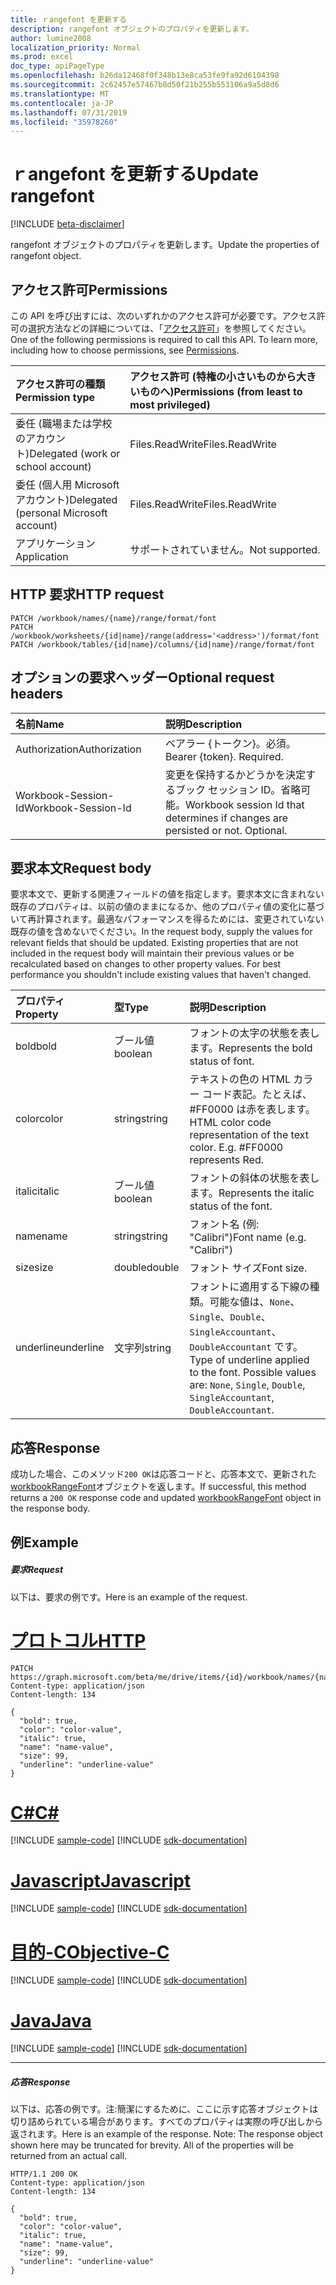```yaml
---
title: ｒangefont を更新する
description: rangefont オブジェクトのプロパティを更新します。
author: lumine2008
localization_priority: Normal
ms.prod: excel
doc_type: apiPageType
ms.openlocfilehash: b26da12468f0f348b13e8ca53fe9fa92d6104398
ms.sourcegitcommit: 2c62457e57467b8d50f21b255b553106a9a5d8d6
ms.translationtype: MT
ms.contentlocale: ja-JP
ms.lasthandoff: 07/31/2019
ms.locfileid: "35978260"
---
```

# <a name="update-rangefont"></a><span data-ttu-id="211ad-103">ｒangefont を更新する</span><span class="sxs-lookup"><span data-stu-id="211ad-103">Update rangefont</span></span>

[!INCLUDE [beta-disclaimer](../../includes/beta-disclaimer.md)]

<span data-ttu-id="211ad-104">rangefont オブジェクトのプロパティを更新します。</span><span class="sxs-lookup"><span data-stu-id="211ad-104">Update the properties of rangefont object.</span></span>
## <a name="permissions"></a><span data-ttu-id="211ad-105">アクセス許可</span><span class="sxs-lookup"><span data-stu-id="211ad-105">Permissions</span></span>
<span data-ttu-id="211ad-p101">この API を呼び出すには、次のいずれかのアクセス許可が必要です。アクセス許可の選択方法などの詳細については、「[アクセス許可](/graph/permissions-reference)」を参照してください。</span><span class="sxs-lookup"><span data-stu-id="211ad-p101">One of the following permissions is required to call this API. To learn more, including how to choose permissions, see [Permissions](/graph/permissions-reference).</span></span>

|<span data-ttu-id="211ad-108">アクセス許可の種類</span><span class="sxs-lookup"><span data-stu-id="211ad-108">Permission type</span></span>      | <span data-ttu-id="211ad-109">アクセス許可 (特権の小さいものから大きいものへ)</span><span class="sxs-lookup"><span data-stu-id="211ad-109">Permissions (from least to most privileged)</span></span>              |
|:--------------------|:---------------------------------------------------------|
|<span data-ttu-id="211ad-110">委任 (職場または学校のアカウント)</span><span class="sxs-lookup"><span data-stu-id="211ad-110">Delegated (work or school account)</span></span> | <span data-ttu-id="211ad-111">Files.ReadWrite</span><span class="sxs-lookup"><span data-stu-id="211ad-111">Files.ReadWrite</span></span>    |
|<span data-ttu-id="211ad-112">委任 (個人用 Microsoft アカウント)</span><span class="sxs-lookup"><span data-stu-id="211ad-112">Delegated (personal Microsoft account)</span></span> | <span data-ttu-id="211ad-113">Files.ReadWrite</span><span class="sxs-lookup"><span data-stu-id="211ad-113">Files.ReadWrite</span></span>    |
|<span data-ttu-id="211ad-114">アプリケーション</span><span class="sxs-lookup"><span data-stu-id="211ad-114">Application</span></span> | <span data-ttu-id="211ad-115">サポートされていません。</span><span class="sxs-lookup"><span data-stu-id="211ad-115">Not supported.</span></span> |

## <a name="http-request"></a><span data-ttu-id="211ad-116">HTTP 要求</span><span class="sxs-lookup"><span data-stu-id="211ad-116">HTTP request</span></span>
<!-- { "blockType": "ignored" } -->
```http
PATCH /workbook/names/{name}/range/format/font
PATCH /workbook/worksheets/{id|name}/range(address='<address>')/format/font
PATCH /workbook/tables/{id|name}/columns/{id|name}/range/format/font
```
## <a name="optional-request-headers"></a><span data-ttu-id="211ad-117">オプションの要求ヘッダー</span><span class="sxs-lookup"><span data-stu-id="211ad-117">Optional request headers</span></span>
| <span data-ttu-id="211ad-118">名前</span><span class="sxs-lookup"><span data-stu-id="211ad-118">Name</span></span>       | <span data-ttu-id="211ad-119">説明</span><span class="sxs-lookup"><span data-stu-id="211ad-119">Description</span></span>|
|:-----------|:-----------|
| <span data-ttu-id="211ad-120">Authorization</span><span class="sxs-lookup"><span data-stu-id="211ad-120">Authorization</span></span>  | <span data-ttu-id="211ad-p102">ベアラー {トークン}。必須。</span><span class="sxs-lookup"><span data-stu-id="211ad-p102">Bearer {token}. Required.</span></span> |
| <span data-ttu-id="211ad-123">Workbook-Session-Id</span><span class="sxs-lookup"><span data-stu-id="211ad-123">Workbook-Session-Id</span></span>  | <span data-ttu-id="211ad-p103">変更を保持するかどうかを決定するブック セッション ID。省略可能。</span><span class="sxs-lookup"><span data-stu-id="211ad-p103">Workbook session Id that determines if changes are persisted or not. Optional.</span></span>|

## <a name="request-body"></a><span data-ttu-id="211ad-126">要求本文</span><span class="sxs-lookup"><span data-stu-id="211ad-126">Request body</span></span>
<span data-ttu-id="211ad-p104">要求本文で、更新する関連フィールドの値を指定します。要求本文に含まれない既存のプロパティは、以前の値のままになるか、他のプロパティ値の変化に基づいて再計算されます。最適なパフォーマンスを得るためには、変更されていない既存の値を含めないでください。</span><span class="sxs-lookup"><span data-stu-id="211ad-p104">In the request body, supply the values for relevant fields that should be updated. Existing properties that are not included in the request body will maintain their previous values or be recalculated based on changes to other property values. For best performance you shouldn't include existing values that haven't changed.</span></span>

| <span data-ttu-id="211ad-130">プロパティ</span><span class="sxs-lookup"><span data-stu-id="211ad-130">Property</span></span>     | <span data-ttu-id="211ad-131">型</span><span class="sxs-lookup"><span data-stu-id="211ad-131">Type</span></span>   |<span data-ttu-id="211ad-132">説明</span><span class="sxs-lookup"><span data-stu-id="211ad-132">Description</span></span>|
|:---------------|:--------|:----------|
|<span data-ttu-id="211ad-133">bold</span><span class="sxs-lookup"><span data-stu-id="211ad-133">bold</span></span>|<span data-ttu-id="211ad-134">ブール値</span><span class="sxs-lookup"><span data-stu-id="211ad-134">boolean</span></span>|<span data-ttu-id="211ad-135">フォントの太字の状態を表します。</span><span class="sxs-lookup"><span data-stu-id="211ad-135">Represents the bold status of font.</span></span>|
|<span data-ttu-id="211ad-136">color</span><span class="sxs-lookup"><span data-stu-id="211ad-136">color</span></span>|<span data-ttu-id="211ad-137">string</span><span class="sxs-lookup"><span data-stu-id="211ad-137">string</span></span>|<span data-ttu-id="211ad-p105">テキストの色の HTML カラー コード表記。たとえば、#FF0000 は赤を表します。</span><span class="sxs-lookup"><span data-stu-id="211ad-p105">HTML color code representation of the text color. E.g. #FF0000 represents Red.</span></span>|
|<span data-ttu-id="211ad-141">italic</span><span class="sxs-lookup"><span data-stu-id="211ad-141">italic</span></span>|<span data-ttu-id="211ad-142">ブール値</span><span class="sxs-lookup"><span data-stu-id="211ad-142">boolean</span></span>|<span data-ttu-id="211ad-143">フォントの斜体の状態を表します。</span><span class="sxs-lookup"><span data-stu-id="211ad-143">Represents the italic status of the font.</span></span>|
|<span data-ttu-id="211ad-144">name</span><span class="sxs-lookup"><span data-stu-id="211ad-144">name</span></span>|<span data-ttu-id="211ad-145">string</span><span class="sxs-lookup"><span data-stu-id="211ad-145">string</span></span>|<span data-ttu-id="211ad-146">フォント名 (例: "Calibri")</span><span class="sxs-lookup"><span data-stu-id="211ad-146">Font name (e.g. "Calibri")</span></span>|
|<span data-ttu-id="211ad-147">size</span><span class="sxs-lookup"><span data-stu-id="211ad-147">size</span></span>|<span data-ttu-id="211ad-148">double</span><span class="sxs-lookup"><span data-stu-id="211ad-148">double</span></span>|<span data-ttu-id="211ad-149">フォント サイズ</span><span class="sxs-lookup"><span data-stu-id="211ad-149">Font size.</span></span>|
|<span data-ttu-id="211ad-150">underline</span><span class="sxs-lookup"><span data-stu-id="211ad-150">underline</span></span>|<span data-ttu-id="211ad-151">文字列</span><span class="sxs-lookup"><span data-stu-id="211ad-151">string</span></span>|<span data-ttu-id="211ad-p106">フォントに適用する下線の種類。可能な値は、`None`、`Single`、`Double`、`SingleAccountant`、`DoubleAccountant` です。</span><span class="sxs-lookup"><span data-stu-id="211ad-p106">Type of underline applied to the font. Possible values are: `None`, `Single`, `Double`, `SingleAccountant`, `DoubleAccountant`.</span></span>|

## <a name="response"></a><span data-ttu-id="211ad-154">応答</span><span class="sxs-lookup"><span data-stu-id="211ad-154">Response</span></span>

<span data-ttu-id="211ad-155">成功した場合、このメソッド`200 OK`は応答コードと、応答本文で、更新された[workbookRangeFont](../resources/workbookrangefont.md)オブジェクトを返します。</span><span class="sxs-lookup"><span data-stu-id="211ad-155">If successful, this method returns a `200 OK` response code and updated [workbookRangeFont](../resources/workbookrangefont.md) object in the response body.</span></span>
## <a name="example"></a><span data-ttu-id="211ad-156">例</span><span class="sxs-lookup"><span data-stu-id="211ad-156">Example</span></span>
##### <a name="request"></a><span data-ttu-id="211ad-157">要求</span><span class="sxs-lookup"><span data-stu-id="211ad-157">Request</span></span>
<span data-ttu-id="211ad-158">以下は、要求の例です。</span><span class="sxs-lookup"><span data-stu-id="211ad-158">Here is an example of the request.</span></span>

# <a name="httptabhttp"></a>[<span data-ttu-id="211ad-159">プロトコル</span><span class="sxs-lookup"><span data-stu-id="211ad-159">HTTP</span></span>](#tab/http)
<!-- {
  "blockType": "request",
  "name": "update_rangefont"
}-->
```http
PATCH https://graph.microsoft.com/beta/me/drive/items/{id}/workbook/names/{name}/range/format/font
Content-type: application/json
Content-length: 134

{
  "bold": true,
  "color": "color-value",
  "italic": true,
  "name": "name-value",
  "size": 99,
  "underline": "underline-value"
}
```
# <a name="ctabcsharp"></a>[<span data-ttu-id="211ad-160">C#</span><span class="sxs-lookup"><span data-stu-id="211ad-160">C#</span></span>](#tab/csharp)
[!INCLUDE [sample-code](../includes/snippets/csharp/update-rangefont-csharp-snippets.md)]
[!INCLUDE [sdk-documentation](../includes/snippets/snippets-sdk-documentation-link.md)]

# <a name="javascripttabjavascript"></a>[<span data-ttu-id="211ad-161">Javascript</span><span class="sxs-lookup"><span data-stu-id="211ad-161">Javascript</span></span>](#tab/javascript)
[!INCLUDE [sample-code](../includes/snippets/javascript/update-rangefont-javascript-snippets.md)]
[!INCLUDE [sdk-documentation](../includes/snippets/snippets-sdk-documentation-link.md)]

# <a name="objective-ctabobjc"></a>[<span data-ttu-id="211ad-162">目的-C</span><span class="sxs-lookup"><span data-stu-id="211ad-162">Objective-C</span></span>](#tab/objc)
[!INCLUDE [sample-code](../includes/snippets/objc/update-rangefont-objc-snippets.md)]
[!INCLUDE [sdk-documentation](../includes/snippets/snippets-sdk-documentation-link.md)]

# <a name="javatabjava"></a>[<span data-ttu-id="211ad-163">Java</span><span class="sxs-lookup"><span data-stu-id="211ad-163">Java</span></span>](#tab/java)
[!INCLUDE [sample-code](../includes/snippets/java/update-rangefont-java-snippets.md)]
[!INCLUDE [sdk-documentation](../includes/snippets/snippets-sdk-documentation-link.md)]

---

##### <a name="response"></a><span data-ttu-id="211ad-164">応答</span><span class="sxs-lookup"><span data-stu-id="211ad-164">Response</span></span>
<span data-ttu-id="211ad-p107">以下は、応答の例です。注:簡潔にするために、ここに示す応答オブジェクトは切り詰められている場合があります。すべてのプロパティは実際の呼び出しから返されます。</span><span class="sxs-lookup"><span data-stu-id="211ad-p107">Here is an example of the response. Note: The response object shown here may be truncated for brevity. All of the properties will be returned from an actual call.</span></span>
<!-- {
  "blockType": "response",
  "truncated": true,
  "@odata.type": "microsoft.graph.workbookRangeFont"
} -->
```http
HTTP/1.1 200 OK
Content-type: application/json
Content-length: 134

{
  "bold": true,
  "color": "color-value",
  "italic": true,
  "name": "name-value",
  "size": 99,
  "underline": "underline-value"
}
```

<!-- uuid: 8fcb5dbc-d5aa-4681-8e31-b001d5168d79
2015-10-25 14:57:30 UTC -->
<!--
{
  "type": "#page.annotation",
  "description": "Update rangefont",
  "keywords": "",
  "section": "documentation",
  "tocPath": "",
  "suppressions": [
  ]
}
-->
